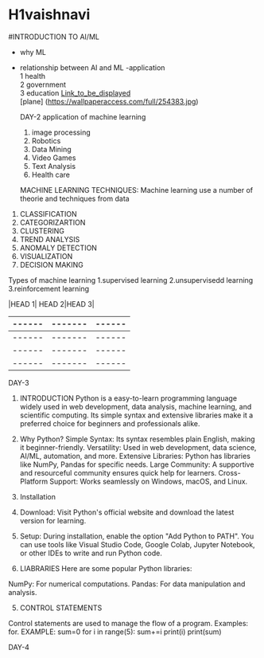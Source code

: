 # H1vaishnavi

#INTRODUCTION TO AI/ML  
- why ML  
- relationship between AI and ML
-application  
1 health  
2 government  
3 education
[Link_to_be_displayed](https://www.google.com/)  
[plane]
(https://wallpaperaccess.com/full/254383.jpg)

  DAY-2
  application of machine learning
  1. image processing
  2. Robotics
  3. Data Mining
  4. Video Games
  5. Text Analysis
  6. Health care
     
   MACHINE LEARNING TECHNIQUES:
   Machine learning use a number of theorie and techniques from data

1. CLASSIFICATION
2. CATEGORIZARTION
3. CLUSTERING
4. TREND ANALYSIS
5. ANOMALY DETECTION
6. VISUALIZATION
7. DECISION MAKING


Types of machine learning
1.supervised learning
2.unsupervisedd learning
3.reinforcement learning
   
|HEAD 1| HEAD 2|HEAD 3|


|------|-------|------|
|------|-------|------|
|------|-------|------|
|------|-------|------|
|------|-------|------|



DAY-3

1. INTRODUCTION
Python is a easy-to-learn programming language widely used in web development, data analysis, machine learning, and scientific computing. Its simple syntax and extensive libraries make it a preferred choice for beginners and professionals alike.


2. Why Python?
 Simple Syntax: Its syntax resembles plain English, making it beginner-friendly.
 Versatility: Used in web development, data science, AI/ML, automation, and more.
 Extensive Libraries: Python has libraries like NumPy, Pandas for specific needs.
 Large Community: A supportive and resourceful community ensures quick help for learners.
 Cross-Platform Support: Works seamlessly on Windows, macOS, and Linux.


3. Installation

1. Download:
Visit Python's official website and download the latest version for learning.
2. Setup:
During installation, enable the option "Add Python to PATH".
You can use tools like Visual Studio Code, Google Colab, Jupyter Notebook, or other IDEs to write and run Python code.


4. LIABRARIES
Here are some popular Python libraries:

NumPy: For numerical computations.
Pandas: For data manipulation and analysis.


5. CONTROL STATEMENTS
   
Control statements are used to manage the flow of a program. Examples: for.
EXAMPLE:
sum=0
for i in range(5):
    sum+=i
    print(i)
print(sum)

DAY-4


